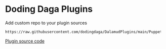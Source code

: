 # Doding Daga Plugins

Add custom repo to your plugin sources
```
https://raw.githubusercontent.com/dodingdaga/DalamudPlugins/main/PuppetMaster.json
```
[Plugin source code](https://github.com/dodingdaga/DalamudPluginsSources)
